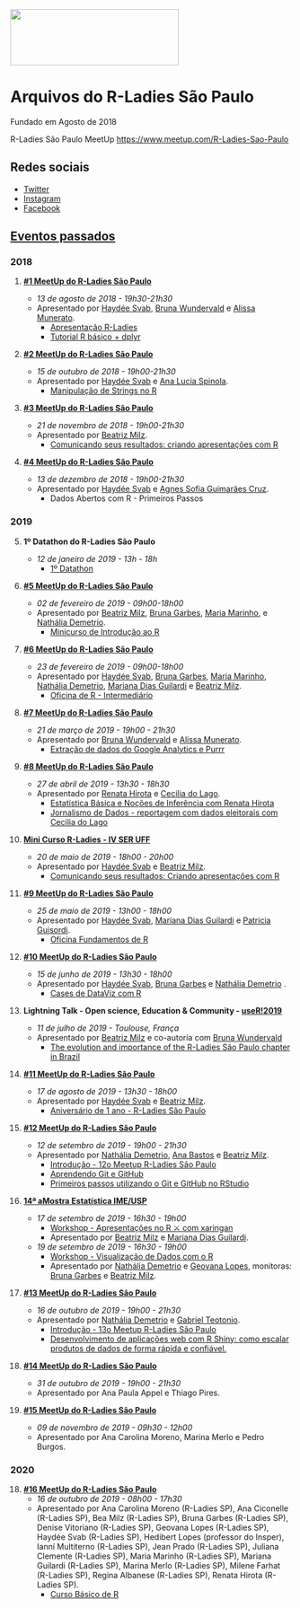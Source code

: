<img src="https://github.com/rladies/starter-kit/blob/master/logo/R-LadiesGlobal_RBG_online_LogoWithText_Horizontal.png" data-canonical-src="https://github.com/rladies/starter-kit/blob/master/logo/R-LadiesGlobal_RBG_online_LogoWithText_Horizontal.png" width="300" height="100" />

# Arquivos do R-Ladies São Paulo
Fundado em Agosto de 2018

R-Ladies São Paulo MeetUp https://www.meetup.com/R-Ladies-Sao-Paulo

## Redes sociais
- [Twitter](https://twitter.com/RLadiesSaoPaulo)
- [Instagram](http://instagram.com/RLadiesSaoPaulo)
- [Facebook](http://facebook.com/RLadiesSaoPaulo)

## [Eventos passados](https://www.meetup.com/R-Ladies-Sao-Paulo/events/past/)

### 2018
 1. **[#1 MeetUp do R-Ladies São Paulo](https://www.meetup.com/R-Ladies-Sao-Paulo/events/253525418/)**
      - *13 de agosto de 2018 - 19h30-21h30*
      - Apresentado por [Haydée Svab](https://www.linkedin.com/in/hsvab/), [Bruna Wundervald](http://brunaw.com/) e [Alissa Munerato](https://br.linkedin.com/in/alissa-munerato-1b0501103).
          * [Apresentação R-Ladies](https://www.slideshare.net/haydeesvab/1-meetup-rladies-so-paulo)
          * [Tutorial R básico + dplyr](http://brunaw.com/talk/rladies-sp/)
            
 2. **[#2 MeetUp do R-Ladies São Paulo](https://www.meetup.com/R-Ladies-Sao-Paulo/events/255381583/)**
      - *15 de outubro de 2018 - 19h00-21h30*
      - Apresentado por [Haydée Svab](https://www.linkedin.com/in/hsvab/) e [Ana Lucia Spinola](https://github.com/analuspi).
          * [Manipulação de Strings no R](https://analuspi.github.io/MeetUp-Strings)
          
 3. **[#3 MeetUp do R-Ladies São Paulo](https://www.meetup.com/R-Ladies-Sao-Paulo/events/256359261/)**
      - *21 de novembro de 2018 - 19h00-21h30*
      - Apresentado por [Beatriz Milz](https://beatrizmilz.com).
          * [Comunicando seus resultados: criando apresentações com R](https://beatrizmilz.github.io/apresentacao_RLadies_xaringan/)

 4. **[#4 MeetUp do R-Ladies São Paulo](https://www.meetup.com/R-Ladies-Sao-Paulo/events/256772890/)**
      - *13 de dezembro de 2018 - 19h00-21h30*
      - Apresentado por [Haydée Svab](https://www.linkedin.com/in/hsvab/) e [Agnes Sofia Guimarães Cruz](https://medium.com/@agnessofiaz).
          * Dados Abertos com R - Primeiros Passos
 
 
### 2019

 5. **1º Datathon do R-Ladies São Paulo**
      - *12 de janeiro de 2019 - 13h - 18h*
        * [1º Datathon](http://brunaw.com/blog/rladies-datathon/relatorio.html)
          
 5. **[#5 MeetUp do R-Ladies São Paulo](https://www.meetup.com/R-Ladies-Sao-Paulo/events/258556255/)**
      - *02 de fevereiro de 2019 - 09h00-18h00*
      - Apresentado por [Beatriz Milz](https://beatrizmilz.com), [Bruna Garbes](https://github.com/brunagarbes), [Maria Marinho](https://github.com/MaryMS), e [Nathália Demetrio](https://github.com/natydemi).
          * [Minicurso de Introdução ao R](https://maryms.github.io/2019-02-R-Basics-R-LadiesSP/#1)
          
 6. **[#6 MeetUp do R-Ladies São Paulo](https://www.meetup.com/R-Ladies-Sao-Paulo/events/)**
      - *23 de fevereiro de 2019 - 09h00-18h00*
      - Apresentado por [Haydée Svab](https://www.linkedin.com/in/hsvab/), [Bruna Garbes](https://github.com/brunagarbes), [Maria Marinho](https://github.com/MaryMS), [Nathália Demetrio](https://github.com/natydemi), [Mariana Dias Guilardi](https://github.com/mariguilardi) e [Beatriz Milz](https://beatrizmilz.com).
          * [Oficina de R - Intermediário](https://beatrizmilz.github.io/2019-02-R-Interm-R-LadiesSP/#1)
          
  7. **[#7 MeetUp do R-Ladies São Paulo](https://www.meetup.com/R-Ladies-Sao-Paulo/events/)**
      - *21 de março de 2019 - 19h00 - 21h30*
      - Apresentado por  [Bruna Wundervald](http://brunaw.com/) e [Alissa Munerato](https://br.linkedin.com/in/alissa-munerato-1b0501103).
          * [Extração de dados do Google Analytics e Purrr](http://brunaw.com/slides/rladies-sp/21-03-2019/meetup.html)
                  
  8. **[#8 MeetUp do R-Ladies São Paulo](https://www.meetup.com/R-Ladies-Sao-Paulo/events/)**
      - *27 de abril de 2019 - 13h30 - 18h30*
      - Apresentado por  [Renata Hirota](https://github.com/rmhirota) e [Cecilia do Lago](https://twitter.com/ceciliadolago).
          * [Estatística Básica e Noções de Inferência com Renata Hirota](https://rmhirota.github.io/coda-2018/)          
          * [Jornalismo de Dados - reportagem com dados eleitorais com Cecilia do Lago](http://bit.ly/Rladies-SP-base-eleicao) 
          
  9. **[Mini Curso R-Ladies - IV SER UFF](https://www.meetup.com/rladies-niteroi/events/261225579/)**
      - *20 de maio de 2019 - 18h00 - 20h00*
      - Apresentado por [Haydée Svab](https://www.linkedin.com/in/hsvab/) e [Beatriz Milz](https://beatrizmilz.com).
          * [Comunicando seus resultados: Criando apresentações com R](https://beatrizmilz.github.io/IV-SER-RLadies/)

  10. **[#9 MeetUp do R-Ladies São Paulo](https://www.meetup.com/R-Ladies-Sao-Paulo/events/)**
      - *25 de maio de 2019 - 13h00 - 18h00*
      - Apresentado por [Haydée Svab](https://www.linkedin.com/in/hsvab/), [Mariana Dias Guilardi](https://github.com/mariguilardi) e [Patricia Guisordi](https://www.linkedin.com/in/patricia-guisordi/).
          * [Oficina Fundamentos de R](https://mariguilardi.github.io/2019-05-Fundamentals-Of-R-R-LadiesSP/)    
          
  11. **[#10 MeetUp do R-Ladies São Paulo](https://www.meetup.com/rladies-sao-paulo/events/262226894/)**
      - *15 de junho de 2019 - 13h30 - 18h00*
      - Apresentado por [Haydée Svab](https://www.linkedin.com/in/hsvab/),  [Bruna Garbes](https://github.com/brunagarbes) e [Nathália Demetrio](https://github.com/natydemi) .
          * [Cases de DataViz com R](https://github.com/hsvab/R-codes/tree/master/Exemplos-data-viz) 
          
  12. **Lightning Talk - Open science, Education & Community - [useR!2019](https://user2019.r-project.org/)**
       - *11 de julho de 2019 - Toulouse, França*
       - Apresentado por [Beatriz Milz](https://beatrizmilz.com) e co-autoria com [Bruna Wundervald](http://brunaw.com/)
         * [The evolution and importance of the R-Ladies São Paulo chapter in Brazil](https://beatrizmilz.github.io/useR2019/)
         
  13. **[#11 MeetUp do R-Ladies São Paulo](https://www.meetup.com/rladies-sao-paulo/events/263896919/)**
      - *17 de agosto de 2019 - 13h30 - 18h00*
      - Apresentado por [Haydée Svab](https://www.linkedin.com/in/hsvab/) e  [Beatriz Milz](https://beatrizmilz.com).
          * [Aniversário de 1 ano - R-Ladies São Paulo](https://beatrizmilz.github.io/R-Ladies_1ano/) 
  14. **[#12 MeetUp do R-Ladies São Paulo](https://www.meetup.com/rladies-sao-paulo/events/264535075/)**
      - *12 de setembro de 2019 - 19h00 - 21h30*
      - Apresentado por [Nathália Demetrio](https://github.com/natydemi), [Ana Bastos](https://anabastos.me/) e  [Beatriz Milz](https://beatrizmilz.com).
          * [Introdução - 12o Meetup R-Ladies São Paulo](https://github.com/rladies/meetup-presentations_sao-paulo/blob/master/pdf_presentations/2019-09-12_RLadies-12-Introducao-RLadiesSP.pdf)      
          * [Aprendendo Git e GitHub](https://github.com/rladies/meetup-presentations_sao-paulo/blob/master/pdf_presentations/2019-09-12-RLadies-12-Git-Github-Ana-Bastos.pdf)
          * [Primeiros passos utilizando o Git e GitHub no RStudio](https://beatrizmilz.github.io/RLadies-Git-RStudio-2019/)     
  14. **[14ª aMostra Estatística IME/USP](https://www.ime.usp.br/~amostra/)**
      - *17 de setembro de 2019 - 16h30 - 19h00*
          * [Workshop - Apresentações no R ⚔ com xaringan](https://beatrizmilz.github.io/aMostra-IME-2019-Xaringan/) 
          - Apresentado por [Beatriz Milz](https://beatrizmilz.com) e [Mariana Dias Guilardi](https://github.com/mariguilardi).
      - *19 de setembro de 2019 - 16h30 - 19h00*
          * [Workshop - Visualização de Dados com o R](https://beatrizmilz.github.io/aMostra-IME-2019-DataVis/)   
          - Apresentado por [Nathália Demetrio](https://github.com/natydemi) e [Geovana Lopes](https://www.linkedin.com/in/geovanalopes/), monitoras: [Bruna Garbes](https://github.com/brunagarbes) e [Beatriz Milz](https://beatrizmilz.com).        
          
  15. **[#13 MeetUp do R-Ladies São Paulo](https://www.meetup.com/rladies-sao-paulo/events/265640044/)**
      - *16 de outubro de 2019 - 19h00 - 21h30*
      - Apresentado por [Nathália Demetrio](https://github.com/natydemi) e  [Gabriel Teotonio](https://www.linkedin.com/in/gabrielteotonio/).
          * [Introdução - 13o Meetup R-Ladies São Paulo](https://github.com/rladies/meetup-presentations_sao-paulo/blob/master/pdf_presentations/2019-10-16-13-meetup-RLadies-SP.pdf)      
          * [Desenvolvimento de aplicações web com R Shiny: como escalar produtos de dados de forma rápida e confiável. ](https://s3-sa-east-1.amazonaws.com/thedevconf/presentations/TDC2019REC/datascience/WZB-1895_2019-10-10T025252_Shiny-TDC.pdf)

  16. **[#14 MeetUp do R-Ladies São Paulo](https://www.meetup.com/rladies-sao-paulo/events/265925621/)**
      - *31 de outubro de 2019 - 19h00 - 21h30*
      - Apresentado por Ana Paula Appel e Thiago Pires.
      
  17. **[#15 MeetUp do R-Ladies São Paulo](https://www.meetup.com/rladies-sao-paulo/events/266137936/)**
      - *09 de novembro de 2019 -  09h30 - 12h00*
      - Apresentado por Ana Carolina Moreno, Marina Merlo e Pedro Burgos.
       
 ### 2020

  18. **[#16 MeetUp do R-Ladies São Paulo](https://www.meetup.com/rladies-sao-paulo/events/268379493/)**
      - *16 de outubro de 2019 - 08h00 - 17h30*
      - Apresentado por Ana Carolina Moreno (R-Ladies SP), Ana Ciconelle (R-Ladies SP), Bea Milz (R-Ladies SP), Bruna Garbes (R-Ladies SP), Denise Vitoriano (R-Ladies SP), Geovana Lopes (R-Ladies SP), Haydée Svab (R-Ladies SP), Hedibert Lopes (professor do Insper), Ianní Multiterno (R-Ladies SP), Jean Prado (R-Ladies SP), Juliana Clemente (R-Ladies SP), Maria Marinho (R-Ladies SP), Mariana Guilardi (R-Ladies SP), Marina Merlo (R-Ladies SP), Milene Farhat (R-Ladies SP), Regina Albanese (R-Ladies SP), Renata Hirota (R-Ladies SP).
          * [Curso Básico de R](http://bit.ly/2020-2-rladies)      
